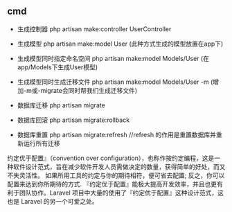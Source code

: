 ##   cmd
- 生成控制器 php artisan make:controller UserController
- 生成模型   php artisan make:model User (此种方式生成的模型放置在app下)
- 生成模型同时指定命名空间  php artisan make:model Models/User (在app/Models下生成User模型)
- 生成模型同时生成迁移文件  php artisan make:model Models/User -m (增加-m或-migrate会同时帮我们生成迁移文件)

- 数据库迁移 php artisan migrate
- 数据库回滚 php artisan migrate:rollback
- 数据库重置 php artisan migrate:refresh        //refresh 的作用是重置数据库并重新运行所有迁移


约定优于配置』（convention over configuration），也称作按约定编程，这是一种软件设计范式，旨在减少软件开发人员需做决定的数量，获得简单的好处，而又不失灵活性。
如果所用工具的约定与你的期待相符，便可省去配置; 反之，你可以配置来达到你所期待的方式.
『约定优于配置』能极大提高开发效率，并且也更有利于团队协作。Laravel 项目中大量的使用了『约定优于配置』这种设计范式，这也是 Laravel 的另一个可爱之处。
